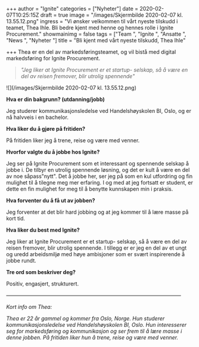 +++
author = "Ignite"
categories = ["Nyheter"]
date = 2020-02-07T10:25:15Z
draft = true
image = "/images/Skjermbilde 2020-02-07 kl. 13.55.12.png"
ingress = "Vi ønsker velkommen til vårt nyeste tilskudd i teamet, Thea Ihle. Bli bedre kjent med henne og hennes rolle i Ignite Procurement."
showmainimg = false
tags = ["Team ", "Ignite  ", "Ansatte ", "News ", "Nyheter "]
title = "Bli kjent med vårt nyeste tilskudd, Thea Ihle"

+++
Thea er en del av markedsføringsteamet, og vil bistå med digital markedsføring for Ignite Procurement. 

> _"Jeg liker at Ignite Procurement er et startup- selskap, så å være en del av reisen fremover, blir utrolig spennende"_

![](/images/Skjermbilde 2020-02-07 kl. 13.55.12.png)

**Hva er din bakgrunn? (utdanning/jobb)**

Jeg studerer kommunikasjonsledelse ved Handelshøyskolen BI, Oslo, og er nå halvveis i en bachelor. 

**Hva liker du å gjøre på fritiden?** 

På fritiden liker jeg å trene, reise og være med venner. 

**Hvorfor valgte du å jobbe hos Ignite?**

Jeg ser på Ignite Procurement som et interessant og spennende selskap å jobbe i. De tilbyr en utrolig spennende løsning, og det er kult å være en del av noe såpass"nytt". Det å jobbe her, ser jeg på som en kul utfordring og fin mulighet til å tilegne meg mer erfaring. I og med at jeg fortsatt er student, er dette en fin mulighet for meg til å benytte kunnskapen min i praksis. 

**Hva forventer du å få ut av jobben?** 

Jeg forventer at det blir hard jobbing og at jeg kommer til å lære masse på kort tid.

**Hva liker du best med Ignite?** 

Jeg liker at Ignite Procurement er et startup- selskap, så å være en del av reisen fremover, blir utrolig spennende. I tillegg er er jeg en del av et ungt og uredd arbeidsmiljø med høye ambisjoner som er svært inspirerende å jobbe rundt. 

**Tre ord som beskriver deg?**

Positiv, engasjert, strukturert. 

–––––––––––––––––––––––––––––––––––––––––––––––––––––––––––––––––––

_Kort info om Thea:_ 

_Thea er 22 år gammel og kommer fra Oslo, Norge. Hun studerer kommunikasjonsledelse ved Handelshøyskolen BI, Oslo. Hun interesserer seg for markedsføring og kommunikasjon og ser frem til å lære masse i denne jobben. På fritiden liker hun å trene, reise og være med venner._